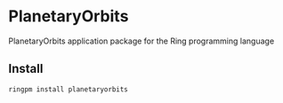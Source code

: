 # PlanetaryOrbits

PlanetaryOrbits application package for the Ring programming language

## Install

	ringpm install planetaryorbits